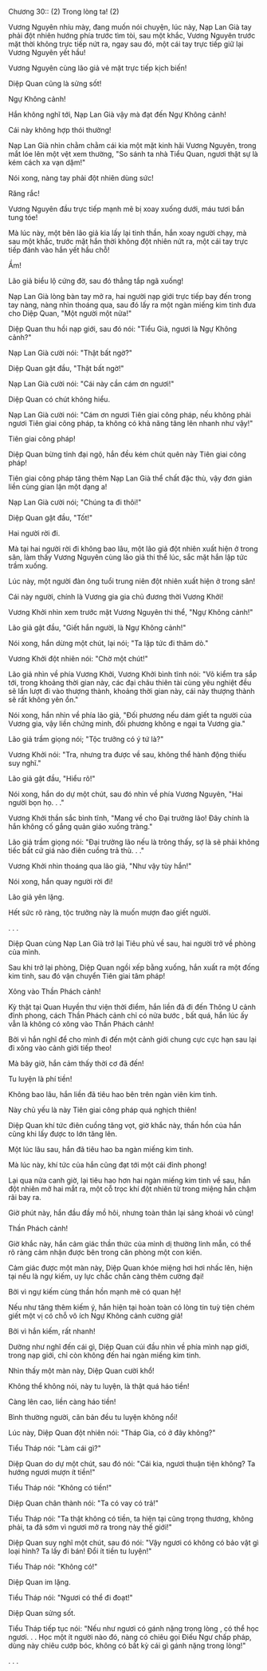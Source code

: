 




Chương 30:: (2) Trong lòng ta! (2)


Vương Nguyên nhíu mày, đang muốn nói chuyện, lúc này, Nạp Lan Già tay phải đột nhiên hướng phía trước tìm tòi, sau một khắc, Vương Nguyên trước mặt thời không trực tiếp nứt ra, ngay sau đó, một cái tay trực tiếp giữ lại Vương Nguyên yết hầu!

Vương Nguyên cùng lão giả vẻ mặt trực tiếp kịch biến!

Diệp Quan cũng là sửng sốt!

Ngự Không cảnh!

Hắn không nghĩ tới, Nạp Lan Già vậy mà đạt đến Ngự Không cảnh!

Cái này không hợp thói thường!

Nạp Lan Già nhìn chằm chằm cái kia một mặt kinh hãi Vương Nguyên, trong mắt lóe lên một vệt xem thường, "So sánh ta nhà Tiểu Quan, ngươi thật sự là kém cách xa vạn dặm!"

Nói xong, nàng tay phải đột nhiên dùng sức!

Răng rắc!

Vương Nguyên đầu trực tiếp mạnh mẽ bị xoay xuống dưới, máu tươi bắn tung tóe!

Mà lúc này, một bên lão giả kia lấy lại tinh thần, hắn xoay người chạy, mà sau một khắc, trước mặt hắn thời không đột nhiên nứt ra, một cái tay trực tiếp đánh vào hắn yết hầu chỗ!

Ầm!

Lão giả biểu lộ cứng đờ, sau đó thẳng tắp ngã xuống!

Nạp Lan Già lòng bàn tay mở ra, hai người nạp giới trực tiếp bay đến trong tay nàng, nàng nhìn thoáng qua, sau đó lấy ra một ngàn miếng kim tinh đưa cho Diệp Quan, "Một người một nửa!"

Diệp Quan thu hồi nạp giới, sau đó nói: "Tiểu Già, ngươi là Ngự Không cảnh?"

Nạp Lan Già cười nói: "Thật bất ngờ?"

Diệp Quan gật đầu, "Thật bất ngờ!"

Nạp Lan Già cười nói: "Cái này cần cám ơn ngươi!"

Diệp Quan có chút không hiểu.

Nạp Lan Già cười nói: "Cám ơn ngươi Tiên giai công pháp, nếu không phải ngươi Tiên giai công pháp, ta không có khả năng tăng lên nhanh như vậy!"

Tiên giai công pháp!

Diệp Quan bừng tỉnh đại ngộ, hắn đều kém chút quên này Tiên giai công pháp!

Tiên giai công pháp tăng thêm Nạp Lan Già thể chất đặc thù, vậy đơn giản liền cùng gian lận một dạng a!

Nạp Lan Già cười nói; "Chúng ta đi thôi!"

Diệp Quan gật đầu, "Tốt!"

Hai người rời đi.

Mà tại hai người rời đi không bao lâu, một lão giả đột nhiên xuất hiện ở trong sân, làm thấy Vương Nguyên cùng lão giả thi thể lúc, sắc mặt hắn lập tức trầm xuống.

Lúc này, một người đàn ông tuổi trung niên đột nhiên xuất hiện ở trong sân!

Cái này người, chính là Vương gia gia chủ đương thời Vương Khởi!

Vương Khởi nhìn xem trước mặt Vương Nguyên thi thể, "Ngự Không cảnh!"

Lão giả gật đầu, "Giết hắn người, là Ngự Không cảnh!"

Nói xong, hắn dừng một chút, lại nói; "Ta lập tức đi thăm dò."

Vương Khởi đột nhiên nói: "Chờ một chút!"

Lão giả nhìn về phía Vương Khởi, Vương Khởi bình tĩnh nói: "Võ kiểm tra sắp tới, trong khoảng thời gian này, các đại châu thiên tài cùng yêu nghiệt đều sẽ lần lượt đi vào thượng thành, khoảng thời gian này, cái này thượng thành sẽ rất không yên ổn."

Nói xong, hắn nhìn về phía lão giả, "Đối phương nếu dám giết ta người của Vương gia, vậy liền chứng minh, đối phương không e ngại ta Vương gia."

Lão giả trầm giọng nói; "Tộc trưởng có ý tứ là?"

Vương Khởi nói: "Tra, nhưng tra được về sau, không thể hành động thiếu suy nghĩ."

Lão giả gật đầu, "Hiểu rõ!"

Nói xong, hắn do dự một chút, sau đó nhìn về phía Vương Nguyên, "Hai người bọn họ. . ."

Vương Khởi thần sắc bình tĩnh, "Mang về cho Đại trưởng lão! Đây chính là hắn không cố gắng quản giáo xuống tràng."

Lão giả trầm giọng nói: "Đại trưởng lão nếu là trông thấy, sợ là sẽ phải không tiếc bất cứ giá nào điên cuồng trả thù. . ."

Vương Khởi nhìn thoáng qua lão giả, "Như vậy tùy hắn!"

Nói xong, hắn quay người rời đi!

Lão giả yên lặng.

Hết sức rõ ràng, tộc trưởng này là muốn mượn đao giết người.

. . .

Diệp Quan cùng Nạp Lan Già trở lại Tiêu phủ về sau, hai người trở về phòng của mình.

Sau khi trở lại phòng, Diệp Quan ngồi xếp bằng xuống, hắn xuất ra một đống kim tinh, sau đó vận chuyển Tiên giai tâm pháp!

Xông vào Thần Phách cảnh!

Kỳ thật tại Quan Huyền thư viện thời điểm, hắn liền đã đi đến Thông U cảnh đỉnh phong, cách Thần Phách cảnh chỉ có nửa bước , bất quá, hắn lúc ấy vẫn là không có xông vào Thần Phách cảnh!

Bởi vì hắn nghĩ để cho mình đi đến một cảnh giới chung cực cực hạn sau lại đi xông vào cảnh giới tiếp theo!

Mà bây giờ, hắn cảm thấy thời cơ đã đến!

Tu luyện là phí tiền!

Không bao lâu, hắn liền đã tiêu hao bên trên ngàn viên kim tinh.

Này chủ yếu là này Tiên giai công pháp quá nghịch thiên!

Diệp Quan khí tức điên cuồng tăng vọt, giờ khắc này, thần hồn của hắn cũng khi lấy được to lớn tăng lên.

Một lúc lâu sau, hắn đã tiêu hao ba ngàn miếng kim tinh.

Mà lúc này, khí tức của hắn cũng đạt tới một cái đỉnh phong!

Lại qua nửa canh giờ, lại tiêu hao hơn hai ngàn miếng kim tinh về sau, hắn đột nhiên mở hai mắt ra, một cỗ trọc khí đột nhiên từ trong miệng hắn chậm rãi bay ra.

Giờ phút này, hắn đầu đầy mồ hôi, nhưng toàn thân lại sảng khoái vô cùng!

Thần Phách cảnh!

Giờ khắc này, hắn cảm giác thần thức của mình dị thường linh mẫn, có thể rõ ràng cảm nhận được bên trong căn phòng một con kiến.

Cảm giác được một màn này, Diệp Quan khóe miệng hơi hơi nhấc lên, hiện tại nếu là ngự kiếm, uy lực chắc chắn càng thêm cường đại!

Bởi vì ngự kiếm cùng thần hồn mạnh mẽ có quan hệ!

Nếu như tăng thêm kiếm ý, hắn hiện tại hoàn toàn có lòng tin tuỳ tiện chém giết một vị có chỗ vô ích Ngự Không cảnh cường giả!

Bởi vì hắn kiếm, rất nhanh!

Dường như nghĩ đến cái gì, Diệp Quan cúi đầu nhìn về phía mình nạp giới, trong nạp giới, chỉ còn không đến hai ngàn miếng kim tinh.

Nhìn thấy một màn này, Diệp Quan cười khổ!

Không thể không nói, này tu luyện, là thật quá háo tiền!

Càng lên cao, liền càng háo tiền!

Bình thường người, căn bản đều tu luyện không nổi!

Lúc này, Diệp Quan đột nhiên nói: "Tháp Gia, có ở đây không?"

Tiểu Tháp nói: "Làm cái gì?"

Diệp Quan do dự một chút, sau đó nói: "Cái kia, ngươi thuận tiện không? Ta hướng ngươi mượn ít tiền!"

Tiểu Tháp nói: "Không có tiền!"

Diệp Quan chân thành nói: "Ta có vay có trả!"

Tiểu Tháp nói: "Ta thật không có tiền, ta hiện tại cũng trọng thương, không phải, ta đã sớm vì ngươi mở ra trong này thế giới!"

Diệp Quan suy nghĩ một chút, sau đó nói: "Vậy ngươi có không có bảo vật gì loại hình? Ta lấy đi bán! Đổi ít tiền tu luyện!"

Tiểu Tháp nói: "Không có!"

Diệp Quan im lặng.

Tiểu Tháp nói: "Ngươi có thể đi đoạt!"

Diệp Quan sửng sốt.

Tiểu Tháp tiếp tục nói: "Nếu như ngươi có gánh nặng trong lòng , có thể học ngươi. . . Học một ít người nào đó, nàng có chiêu gọi Điếu Ngư chấp pháp, dùng này chiêu cướp bóc, không có bất kỳ cái gì gánh nặng trong lòng!"

. . .





